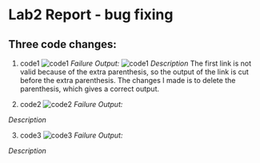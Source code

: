# Lab2 Report - bug fixing

## Three code changes:
1. code1
![code1](https://user-images.githubusercontent.com/97651152/151647934-71a3b073-61b7-4d6f-8641-dcf10ab00de3.png)
*Failure Output:*
![code1](https://user-images.githubusercontent.com/97651152/151647822-413ddf78-d51e-434e-a277-17aaf281124f.png)
*Description*
The first link is not valid because of the extra parenthesis, so the output of the link is cut before the extra parenthesis. The changes I made is to delete the parenthesis, which gives a correct output.

2. code2
![code2](https://user-images.githubusercontent.com/97651152/151642536-5315f954-9e28-4a70-801c-ed960c8229bf.png)
*Failure Output:*

*Description*


3. code3
![code3](https://user-images.githubusercontent.com/97651152/151647702-e584cf20-ceb8-4edd-828d-53c7a88d779e.png)
*Failure Output:*

*Description*
